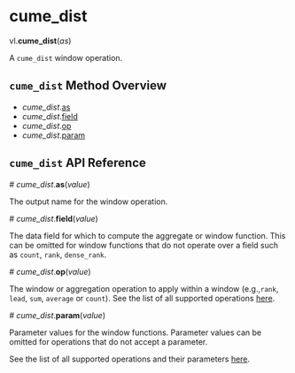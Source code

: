 # cume_dist

vl.<b>cume_dist</b>(<em>as</em>)

A <code>cume_dist</code> window operation.

## <code>cume_dist</code> Method Overview

* <em>cume_dist</em>.<a href="#as">as</a>
* <em>cume_dist</em>.<a href="#field">field</a>
* <em>cume_dist</em>.<a href="#op">op</a>
* <em>cume_dist</em>.<a href="#param">param</a>

## <code>cume_dist</code> API Reference

<a name="as">#</a>
<em>cume_dist</em>.<b>as</b>(<em>value</em>)

The output name for the window operation.

<a name="field">#</a>
<em>cume_dist</em>.<b>field</b>(<em>value</em>)

The data field for which to compute the aggregate or window function. This can be omitted for window functions that do not operate over a field such as `count`, `rank`, `dense_rank`.

<a name="op">#</a>
<em>cume_dist</em>.<b>op</b>(<em>value</em>)

The window or aggregation operation to apply within a window (e.g.,`rank`, `lead`, `sum`, `average` or `count`). See the list of all supported operations [here](https://vega.github.io/vega-lite/docs/window.html#ops).

<a name="param">#</a>
<em>cume_dist</em>.<b>param</b>(<em>value</em>)

Parameter values for the window functions. Parameter values can be omitted for operations that do not accept a parameter.

See the list of all supported operations and their parameters [here](https://vega.github.io/vega-lite/docs/transforms/window.html).

